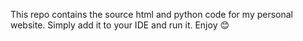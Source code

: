 This repo contains the source html and python code for my personal website.
Simply add it to your IDE and run it. 
Enjoy 😊 
